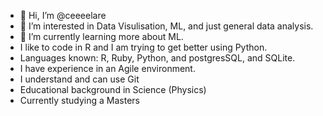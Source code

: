 - 👋 Hi, I’m @ceeeelare
- 👀 I’m interested in Data Visulisation, ML, and just general data analysis. 
- 🌱 I’m currently learning more about ML. 
- I like to code in R and I am trying to get better using Python.
- Languages known: R, Ruby, Python, and postgresSQL, and SQLite.
- I have experience in an Agile environment. 
- I understand and can use Git
- Educational background in Science (Physics) 
- Currently studying a Masters

<!---
ceeeelare/ceeeelare is a ✨ special ✨ repository because its `README.md` (this file) appears on your GitHub profile.
You can click the Preview link to take a look at your changes.
--->
